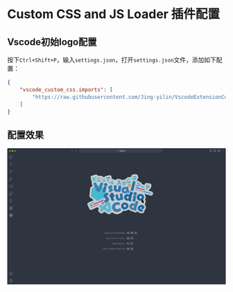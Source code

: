# Custom CSS and JS Loader 插件配置
## Vscode初始logo配置

按下`Ctrl+Shift+P`，输入`settings.json`，打开`settings.json`文件，添加如下配置：

```json
{
    "vscode_custom_css.imports": [
        "https://raw.githubusercontent.com/Jing-yilin/VscodeExtensionConfig/main/Custom%20CSS%20and%20JS%20Loader/cute_logo.css"
    ]
}
```

## 配置效果

![启动页面配置效果](./assets/启动页面配置效果.png)
